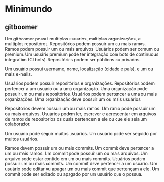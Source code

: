 # Minimundo

## gitboomer

Um gitboomer possui multiplos usuarios, multiplas organizações, e multiplos repositóros. Repositórios podem possuir um ou mais ramos. Ramos podem possuir um ou mais arquivos. Usuários podem ser comum ou premium. Um usuário premium pode ter integração com bots de continuous integration (CI bots). Repositórios podem ser públicos ou privados.

Um usuário possui username, nome, localização (cidade e país), e um ou mais e-mails.

Usuários podem possuir repositórios e organizações. Repositórios podem pertencer a um usuário ou a uma organização. Uma organização pode possuir um ou mais repositórios. Usuários podem pertencer a uma ou mais organizações. Uma organização deve possuir um ou mais usuários.

Repositórios devem possuir um ou mais ramos. Um ramo pode possuir um ou mais arquivos. Usuários podem ler, escrever e acrescentar em arquivos de ramos de repositórios os quais pertencem a ele ou que ele seja um colaborador.

Um usuário pode seguir muitos usuários. Um usuário pode ser seguido por muitos usuários.

Ramos devem possuir um ou mais commits. Um commit deve pertencer a um ou mais ramos. Um commit pode possuir um ou mais arquivos. Um arquivo pode estar contido em um ou mais commits. Usuários podem possuir um ou mais commits. Um commit deve pertencer a um usuário. Um usuário pode editar ou apagar um ou mais commit que pertençam a ele. Um commit pode ser editado ou apagado por um usuário que o possua.
